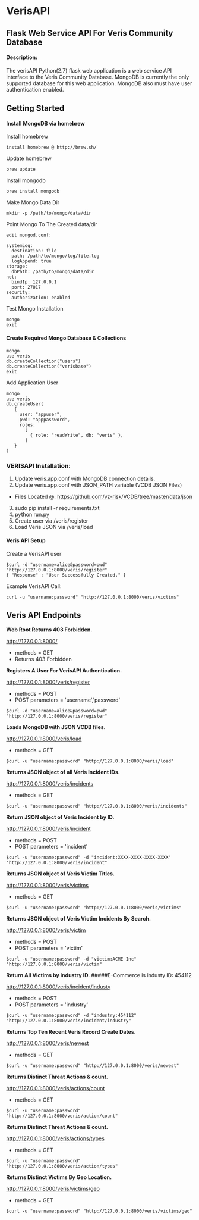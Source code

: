 # VerisAPI

## Flask Web Service API For Veris Community Database

#### Description:
The verisAPI Python(2.7) flask web application is a web service API interface to the Veris Community Database.  MongoDB is currently the only supported database for this web application.  MongoDB also must have user authentication enabled.  

## Getting Started

#### Install MongoDB via homebrew
Install homebrew
```
install homebrew @ http://brew.sh/
```
Update homebrew
```
brew update
```
Install mongodb
```
brew install mongodb
```
Make Mongo Data Dir
```
mkdir -p /path/to/mongo/data/dir
```
Point Mongo To The Created data/dir
```
edit mongod.conf:

systemLog:
  destination: file
  path: /path/to/mongo/log/file.log
  logAppend: true
storage:
  dbPath: /path/to/mongo/data/dir
net:
  bindIp: 127.0.0.1
  port: 27017
security:
  authorization: enabled
```
Test Mongo Installation
```
mongo
exit
```

#### Create Required Mongo Database & Collections
```
mongo
use veris
db.createCollection("users")
db.createCollection("verisbase")
exit
```

Add Application User
```
mongo
use veris
db.createUser(
   {
     user: "appuser",
     pwd: "apppassword",
     roles:
       [
         { role: "readWrite", db: "veris" },
       ]
   }
)
```

### VERISAPI Installation:
1. Update veris.app.conf with MongoDB connection details.
2. Update veris.app.conf with JSON_PATH variable (VCDB JSON Files)
 - Files Located @: https://github.com/vz-risk/VCDB/tree/master/data/json
3. sudo pip install -r requirements.txt
4. python run.py
5. Create user via /veris/register
6. Load Veris JSON via /veris/load

#### Veris API Setup
Create a VerisAPI user
```
$curl -d "username=alice&password=pwd" "http://127.0.0.1:8000/veris/register"
{ "Response" : "User Successfully Created." }
```

Example VerisAPI Call:
```
curl -u "username:password" "http://127.0.0.1:8000/veris/victims"
```

## Veris API Endpoints

**Web Root Returns 403 Forbidden.**

http://127.0.0.1:8000/
* methods = GET
* Returns 403 Forbidden

**Registers A User For VerisAPI Authentication.**

http://127.0.0.1:8000/veris/register
- methods = POST
- POST parameters = 'username','password'
```
$curl -d "username=alice&password=pwd" "http://127.0.0.1:8000/veris/register"
```

**Loads MongoDB with JSON VCDB files.**

http://127.0.0.1:8000/veris/load
- methods = GET
```
$curl -u "username:password" "http://127.0.0.1:8000/veris/load"
```

**Returns JSON object of all Veris Incident IDs.**

http://127.0.0.1:8000/veris/incidents
- methods = GET
```
$curl -u "username:password" "http://127.0.0.1:8000/veris/incidents"
```

**Return JSON object of Veris Incident by ID.**

http://127.0.0.1:8000/veris/incident
- methods = POST
- POST parameters = 'incident'
```
$curl -u "username:password" -d "incident:XXXX-XXXX-XXXX-XXXX" "http://127.0.0.1:8000/veris/incident"
```

**Returns JSON object of Veris Victim Titles.**

http://127.0.0.1:8000/veris/victims
- methods = GET
```
$curl -u "username:password" "http://127.0.0.1:8000/veris/victims"
```

**Returns JSON object of Veris Victim Incidents By Search.**

http://127.0.0.1:8000/veris/victim
- methods = POST
- POST parameters = 'victim'
```
$curl -u "username:password" -d "victim:ACME Inc" "http://127.0.0.1:8000/veris/victim"
```

**Return All Victims by industry ID.**
#####E-Commerce is industy ID: 454112

http://127.0.0.1:8000/veris/incident/industy
- methods = POST
- POST parameters = 'industry'
```
$curl -u "username:password" -d "industry:454112" "http://127.0.0.1:8000/veris/incident/industry"
```

**Returns Top Ten Recent Veris Record Create Dates.**

http://127.0.0.1:8000/veris/newest
- methods = GET
```
$curl -u "username:password" "http://127.0.0.1:8000/veris/newest"
```

**Returns Distinct Threat Actions & count.**

http://127.0.0.1:8000/veris/actions/count
- methods = GET
```
$curl -u "username:password" "http://127.0.0.1:8000/veris/action/count"
```

**Returns Distinct Threat Actions & count.**

http://127.0.0.1:8000/veris/actions/types
- methods = GET
```
$curl -u "username:password" "http://127.0.0.1:8000/veris/action/types"
```

**Returns Distinct Victims By Geo Location.**

http://127.0.0.1:8000/veris/victims/geo
- methods = GET
```
$curl -u "username:password" "http://127.0.0.1:8000/veris/victims/geo"
```
